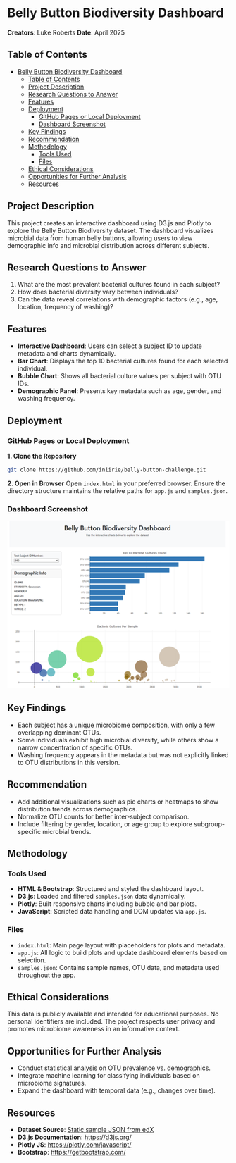 # Belly Button Biodiversity Dashboard  
**Creators**: Luke Roberts 
**Date**: April 2025

## Table of Contents
- [Belly Button Biodiversity Dashboard](#belly-button-biodiversity-dashboard)
  - [Table of Contents](#table-of-contents)
  - [Project Description](#project-description)
  - [Research Questions to Answer](#research-questions-to-answer)
  - [Features](#features)
  - [Deployment](#deployment)
    - [GitHub Pages or Local Deployment](#github-pages-or-local-deployment)
    - [Dashboard Screenshot](#dashboard-screenshot)
  - [Key Findings](#key-findings)
  - [Recommendation](#recommendation)
  - [Methodology](#methodology)
    - [Tools Used](#tools-used)
    - [Files](#files)
  - [Ethical Considerations](#ethical-considerations)
  - [Opportunities for Further Analysis](#opportunities-for-further-analysis)
  - [Resources](#resources)

## Project Description
This project creates an interactive dashboard using D3.js and Plotly to explore the Belly Button Biodiversity dataset. The dashboard visualizes microbial data from human belly buttons, allowing users to view demographic info and microbial distribution across different subjects.

## Research Questions to Answer
1. What are the most prevalent bacterial cultures found in each subject?
2. How does bacterial diversity vary between individuals?
3. Can the data reveal correlations with demographic factors (e.g., age, location, frequency of washing)?

## Features
- **Interactive Dashboard**: Users can select a subject ID to update metadata and charts dynamically.
- **Bar Chart**: Displays the top 10 bacterial cultures found for each selected individual.
- **Bubble Chart**: Shows all bacterial culture values per subject with OTU IDs.
- **Demographic Panel**: Presents key metadata such as age, gender, and washing frequency.

## Deployment
### GitHub Pages or Local Deployment
**1. Clone the Repository**
```bash
git clone https://github.com/iniirie/belly-button-challenge.git
```

**2. Open in Browser**
Open `index.html` in your preferred browser. Ensure the directory structure maintains the relative paths for `app.js` and `samples.json`.

### Dashboard Screenshot  
![Dashboard Screenshot](Images/dashboard_screenshot.png)




## Key Findings
- Each subject has a unique microbiome composition, with only a few overlapping dominant OTUs.
- Some individuals exhibit high microbial diversity, while others show a narrow concentration of specific OTUs.
- Washing frequency appears in the metadata but was not explicitly linked to OTU distributions in this version.

## Recommendation
- Add additional visualizations such as pie charts or heatmaps to show distribution trends across demographics.
- Normalize OTU counts for better inter-subject comparison.
- Include filtering by gender, location, or age group to explore subgroup-specific microbial trends.

## Methodology
### Tools Used
- **HTML & Bootstrap**: Structured and styled the dashboard layout.
- **D3.js**: Loaded and filtered `samples.json` data dynamically.
- **Plotly**: Built responsive charts including bubble and bar plots.
- **JavaScript**: Scripted data handling and DOM updates via `app.js`.

### Files
- `index.html`: Main page layout with placeholders for plots and metadata.
- `app.js`: All logic to build plots and update dashboard elements based on selection.
- `samples.json`: Contains sample names, OTU data, and metadata used throughout the app.

## Ethical Considerations
This data is publicly available and intended for educational purposes. No personal identifiers are included. The project respects user privacy and promotes microbiome awareness in an informative context.

## Opportunities for Further Analysis
- Conduct statistical analysis on OTU prevalence vs. demographics.
- Integrate machine learning for classifying individuals based on microbiome signatures.
- Expand the dashboard with temporal data (e.g., changes over time).

## Resources
- **Dataset Source**: [Static sample JSON from edX](https://static.bc-edx.com/data/dl-1-2/m14/lms/starter/samples.json)
- **D3.js Documentation**: https://d3js.org/
- **Plotly JS**: https://plotly.com/javascript/
- **Bootstrap**: https://getbootstrap.com/
